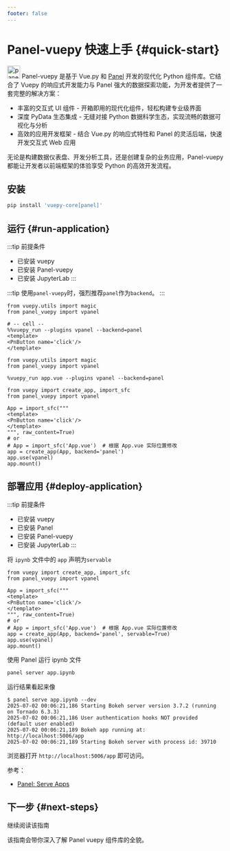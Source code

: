 ```yaml
---
footer: false
---
```


<script setup>
import { VTCodeGroup, VTCodeGroupTab } from '@vue/theme'
import { withBase } from 'vitepress'
</script>

# Panel-vuepy 快速上手 {#quick-start}

<img style="display: inline; width: 30px" src="/images/vpanel-logo.svg" alt="panel-vuepy-logo"> 
Panel-vuepy 是基于 Vue.py 和 <a href='https://panel.holoviz.org/index.html' target='_blank'>Panel</a> 开发的现代化 Python 组件库。它结合了 Vuepy 的响应式开发能力与 Panel 强大的数据探索功能，为开发者提供了一套完整的解决方案：

* 丰富的交互式 UI 组件 - 开箱即用的现代化组件，轻松构建专业级界面
* 深度 PyData 生态集成 - 无缝对接 Python 数据科学生态，实现流畅的数据可视化与分析
* 高效的应用开发框架 - 结合 Vue.py 的响应式特性和 Panel 的灵活后端，快速开发交互式 Web 应用

无论是构建数据仪表盘、开发分析工具，还是创建复杂的业务应用，Panel-vuepy 都能让开发者以前端框架的体验享受 Python 的高效开发流程。


## 安装

```sh
pip install 'vuepy-core[panel]'
```

## 运行 {#run-application}

:::tip 前提条件

- 已安装 vuepy
- 已安装 Panel-vuepy
- 已安装 JupyterLab
  :::

:::tip
使用`panel-vuepy`时，强烈推荐`panel`作为`backend`。
:::

<VTCodeGroup>
  <VTCodeGroupTab label="%%vuepy_run">

  ```python{2,5}
from vuepy.utils import magic
from panel_vuepy import vpanel

# -- cell --
%%vuepy_run --plugins vpanel --backend=panel
<template>
  <PnButton name='click'/>
</template>
  ```
  </VTCodeGroupTab>

  <VTCodeGroupTab label="%vuepy_run">

  ```python{2,4}
from vuepy.utils import magic
from panel_vuepy import vpanel

%vuepy_run app.vue --plugins vpanel --backend=panel
  ```
  </VTCodeGroupTab>

  <VTCodeGroupTab label="use 插件方式">

  ```python{2,12}
from vuepy import create_app, import_sfc
from panel_vuepy import vpanel

App = import_sfc("""
<template>
  <PnButton name='click'/>
</template>
""", raw_content=True)
# or
# App = import_sfc('App.vue')  # 根据 App.vue 实际位置修改
app = create_app(App, backend='panel')
app.use(vpanel)
app.mount()
  ```
  </VTCodeGroupTab>

</VTCodeGroup>


## 部署应用 {#deploy-application}

:::tip 前提条件

- 已安装 vuepy
- 已安装 Panel
- 已安装 Panel-vuepy
- 已安装 JupyterLab
  :::

将 `ipynb` 文件中的 `app` 声明为`servable`

<VTCodeGroup>

  <!-- <VTCodeGroupTab label="%%vuepy_run">

  ```python{2,5}
from vuepy.utils import magic
from panel_vuepy import vpanel

# -- cell --
%%vuepy_run --plugins vpanel
<template>
  <PnButton name='click'/>
</template>
  ```
  </VTCodeGroupTab>

  <VTCodeGroupTab label="%vuepy_run">

  ```python{2,4}
from vuepy.utils import magic
from panel_vuepy import vpanel

%vuepy_run app.vue --plugins vpanel
  ```
  </VTCodeGroupTab> -->

  <VTCodeGroupTab label="use 插件方式">

  ```python{2,11}
from vuepy import create_app, import_sfc
from panel_vuepy import vpanel

App = import_sfc("""
<template>
  <PnButton name='click'/>
</template>
""", raw_content=True)
# or
# App = import_sfc('App.vue')  # 根据 App.vue 实际位置修改
app = create_app(App, backend='panel', servable=True)
app.use(vpanel)
app.mount()
  ```
  </VTCodeGroupTab>

</VTCodeGroup>

使用 Panel 运行 ipynb 文件

```bash
panel server app.ipynb
```

运行结果看起来像

```
$ panel serve app.ipynb --dev
2025-07-02 00:06:21,186 Starting Bokeh server version 3.7.2 (running on Tornado 6.3.3)
2025-07-02 00:06:21,186 User authentication hooks NOT provided (default user enabled)
2025-07-02 00:06:21,189 Bokeh app running at: http://localhost:5006/app
2025-07-02 00:06:21,189 Starting Bokeh server with process id: 39710
```

浏览器打开 `http://localhost:5006/app` 即可访问。

<!-- todo add img -->

参考：
* [Panel: Serve Apps](https://panel.holoviz.org/tutorials/intermediate/serve.html)

## 下一步 {#next-steps}

[//]: # (如果你尚未阅读[Panel vuepy组件总览]&#40;/vleaflet/map&#41;，我们强烈推荐你在移步到后续文档之前返回去阅读一下。)

<div class="vt-box-container next-steps">

  <a class="vt-box" :href="withBase('/panel_vuepy/overview')">
    <p class="next-steps-link">继续阅读该指南</p>
    <p class="next-steps-caption">该指南会带你深入了解 Panel vuepy 组件库的全貌。</p>
  </a>

</div>
